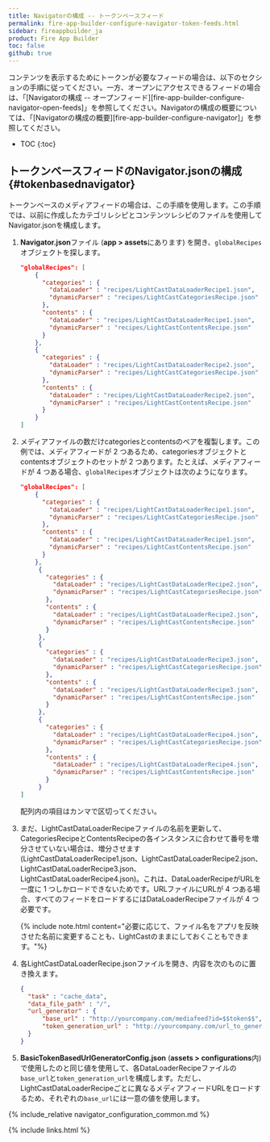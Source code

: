 ```yaml
---
title: Navigatorの構成 -- トークンベースフィード
permalink: fire-app-builder-configure-navigator-token-feeds.html
sidebar: fireappbuilder_ja
product: Fire App Builder
toc: false
github: true
---
```


コンテンツを表示するためにトークンが必要なフィードの場合は、以下のセクションの手順に従ってください。一方、オープンにアクセスできるフィードの場合は、「[Navigatorの構成 -- オープンフィード][fire-app-builder-configure-navigator-open-feeds]」を参照してください。Navigatorの構成の概要については、「[Navigatorの構成の概要][fire-app-builder-configure-navigator]」を参照してください。

* TOC
{:toc}

## トークンベースフィードのNavigator.jsonの構成 {#tokenbasednavigator}

トークンベースのメディアフィードの場合は、この手順を使用します。この手順では、以前に作成したカテゴリレシピとコンテンツレシピのファイルを使用してNavigator.jsonを構成します。

1.  **Navigator.json**ファイル (**app > assets**にあります) を開き、`globalRecipes`オブジェクトを探します。

    ```json
    "globalRecipes": [
        {
          "categories" : {
            "dataLoader" : "recipes/LightCastDataLoaderRecipe1.json",
            "dynamicParser" : "recipes/LightCastCategoriesRecipe.json"
          },
          "contents" : {
            "dataLoader" : "recipes/LightCastDataLoaderRecipe1.json",
            "dynamicParser" : "recipes/LightCastContentsRecipe.json"
          }
        },
        {
          "categories" : {
            "dataLoader" : "recipes/LightCastDataLoaderRecipe2.json",
            "dynamicParser" : "recipes/LightCastCategoriesRecipe.json"
          },
          "contents" : {
            "dataLoader" : "recipes/LightCastDataLoaderRecipe2.json",
            "dynamicParser" : "recipes/LightCastContentsRecipe.json"
          }
        }
    ]
    ```

2.  メディアファイルの数だけcategoriesとcontentsのペアを複製します。この例では、メディアフィードが 2 つあるため、categoriesオブジェクトとcontentsオブジェクトのセットが 2 つあります。たとえば、メディアフィードが 4 つある場合、`globalRecipes`オブジェクトは次のようになります。

    ```json
    "globalRecipes": [
        {
          "categories" : {
            "dataLoader" : "recipes/LightCastDataLoaderRecipe1.json",
            "dynamicParser" : "recipes/LightCastCategoriesRecipe.json"
          },
          "contents" : {
            "dataLoader" : "recipes/LightCastDataLoaderRecipe1.json",
            "dynamicParser" : "recipes/LightCastContentsRecipe.json"
          }
        },
         {
           "categories" : {
             "dataLoader" : "recipes/LightCastDataLoaderRecipe2.json",
             "dynamicParser" : "recipes/LightCastCategoriesRecipe.json"
           },
           "contents" : {
             "dataLoader" : "recipes/LightCastDataLoaderRecipe2.json",
             "dynamicParser" : "recipes/LightCastContentsRecipe.json"
           }
         },
         {
           "categories" : {
             "dataLoader" : "recipes/LightCastDataLoaderRecipe3.json",
             "dynamicParser" : "recipes/LightCastCategoriesRecipe.json"
           },
           "contents" : {
             "dataLoader" : "recipes/LightCastDataLoaderRecipe3.json",
             "dynamicParser" : "recipes/LightCastContentsRecipe.json"
           }
         },
         {
           "categories" : {
             "dataLoader" : "recipes/LightCastDataLoaderRecipe4.json",
             "dynamicParser" : "recipes/LightCastCategoriesRecipe.json"
           },
           "contents" : {
             "dataLoader" : "recipes/LightCastDataLoaderRecipe4.json",
             "dynamicParser" : "recipes/LightCastContentsRecipe.json"
           }
         }
    ]
    ```
    
    配列内の項目はカンマで区切ってください。 
    
3. まだ、LightCastDataLoaderRecipeファイルの名前を更新して、CategoriesRecipeとContentsRecipeの各インスタンスに合わせて番号を増分させていない場合は、増分させます (LightCastDataLoaderRecipe1.json、LightCastDataLoaderRecipe2.json、LightCastDataLoaderRecipe3.json、LightCastDataLoaderRecipe4.json)。これは、DataLoaderRecipeがURLを一度に 1 つしかロードできないためです。URLファイルにURLが 4 つある場合、すべてのフィードをロードするにはDataLoaderRecipeファイルが 4 つ必要です。
    
    {% include note.html content="必要に応じて、ファイル名をアプリを反映させた名前に変更することも、LightCastのままにしておくこともできます。"%}
    
5.  各LightCastDataLoaderRecipe.jsonファイルを開き、内容を次のものに置き換えます。
    
    ```json
    {
      "task" : "cache_data",
      "data_file_path" : "/",
      "url_generator" : {
          "base_url" : "http://yourcompany.com/mediafeed?id=$$token$$",
          "token_generation_url" : "http://yourcompany.com/url_to_generate_token"
      }
    }
    ```
    
6.  **BasicTokenBasedUrlGeneratorConfig.json** (**assets > configurations**内) で使用したのと同じ値を使用して、各DataLoaderRecipeファイルの`base_url`と`token_generation_url`を構成します。ただし、LightCastDataLoaderRecipeごとに異なるメディアフィードURLをロードするため、それぞれの`base_url`には一意の値を使用します。

{% include_relative navigator_configuration_common.md %}

{% include links.html %}
